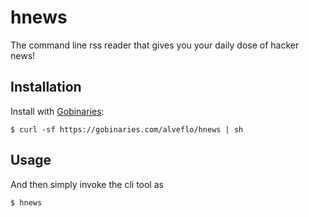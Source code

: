 # hnews
The command line rss reader that gives you your daily dose of hacker news!

## Installation
Install with [Gobinaries](https://gobinaries.com/):
```
$ curl -sf https://gobinaries.com/alveflo/hnews | sh
```

## Usage
And then simply invoke the cli tool as 
```
$ hnews
```
